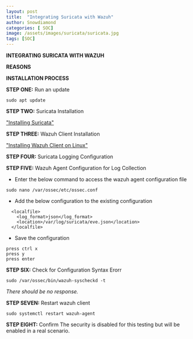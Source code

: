 ```yaml
---
layout: post
title:  "Integrating Suricata with Wazuh"
author: Snowdiamond
categories: [ SOC]
image: /assets/images/suricata/suricata.jpg
tags: [SOC]
---
```

**INTEGRATING SURICATA WITH WAZUH**

**REASONS**

**INSTALLATION PROCESS**

**STEP ONE:** Run an update

```
sudo apt update
```

**STEP TWO:** Suricata Installation

["Installing Suricata"](https://cybernetsworks.github.io/Installing-suricata-on-ubuntu24/)

**STEP THREE:** Wazuh Client Installation

["Installing Wazuh Client on Linux"](https://cybernetsworks.github.io/Installing-wazuh-agent-on-linux/)
 
**STEP FOUR:** Suricata Logging Configuration

**STEP FIVE:** Wazuh Agent Configuration for Log Collection

- Enter the below command to access the wazuh agent configuration file
```
sudo nano /var/ossec/etc/ossec.conf
```

- Add the below configuration to the existing configuration

```
  <localfile>
    <log_format>json</log_format>
    <location>/var/log/suricata/eve.json</location>
  </localfile>
```
- Save the configuration 
```
press ctrl x
press y
press enter
```

**STEP SIX:** Check for Configuration Syntax Erorr
```
sudo /var/ossec/bin/wazuh-syscheckd -t
```
*There should be no response.*

**STEP SEVEN:** Restart wazuh client

```
sudo systemctl restart wazuh-agent
```

**STEP EIGHT:** Confirm 
The security is disabled for this testing but will be enabled in a real scenario.